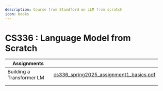 ```yaml
---
description: Course from Standford on LLM from scratch
icon: books
---
```


# CS336 : Language Model from Scratch

| Assignments               |                                                                                                                                                        |
| ------------------------- | ------------------------------------------------------------------------------------------------------------------------------------------------------ |
| Building a Transformer LM | [cs336\_spring2025\_assignment1\_basics.pdf](https://github.com/stanford-cs336/assignment2-systems/blob/main/cs336_spring2025_assignment2_systems.pdf) |
|                           |                                                                                                                                                        |
|                           |                                                                                                                                                        |

